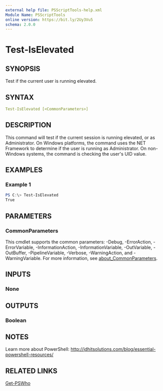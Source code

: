 ```yaml
---
external help file: PSScriptTools-help.xml
Module Name: PSScriptTools
online version: https://bit.ly/2Uy3Vu5
schema: 2.0.0
---
```


# Test-IsElevated

## SYNOPSIS

Test if the current user is running elevated.

## SYNTAX

```yaml
Test-IsElevated [<CommonParameters>]
```

## DESCRIPTION

This command will test if the current session is running elevated, or as Administrator. On Windows platforms, the command uses the NET Framework to determine if the user is running as Administrator. On non-Windows systems, the command is checking the user's UID value.

## EXAMPLES

### Example 1

```powershell
PS C:\> Test-IsElevated
True
```

## PARAMETERS

### CommonParameters

This cmdlet supports the common parameters: -Debug, -ErrorAction, -ErrorVariable, -InformationAction, -InformationVariable, -OutVariable, -OutBuffer, -PipelineVariable, -Verbose, -WarningAction, and -WarningVariable. For more information, see [about_CommonParameters](http://go.microsoft.com/fwlink/?LinkID=113216).

## INPUTS

### None

## OUTPUTS

### Boolean

## NOTES

Learn more about PowerShell: http://jdhitsolutions.com/blog/essential-powershell-resources/

## RELATED LINKS

[Get-PSWho](Get-PSWho.md)
